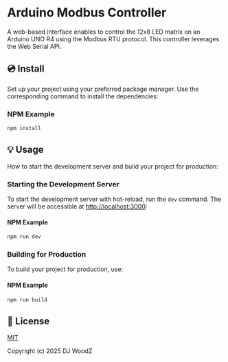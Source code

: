 # Arduino Modbus Controller

A web-based interface enables to control the 12x8 LED matrix on an Arduino UNO R4 using the Modbus RTU protocol. This controller leverages the Web Serial API.

## 💿 Install

Set up your project using your preferred package manager. Use the corresponding command to install the dependencies:

### NPM Example

```bash
npm install
```

## 💡 Usage

How to start the development server and build your project for production:

### Starting the Development Server

To start the development server with hot-reload, run the `dev` command. The server will be accessible at [http://localhost:3000](http://localhost:3000):

#### NPM Example

```bash
npm run dev
```

### Building for Production

To build your project for production, use:

#### NPM Example

```bash
npm run build
```

## 📑 License

[MIT](http://opensource.org/licenses/MIT)

Copyright (c) 2025 DJ WoodZ
